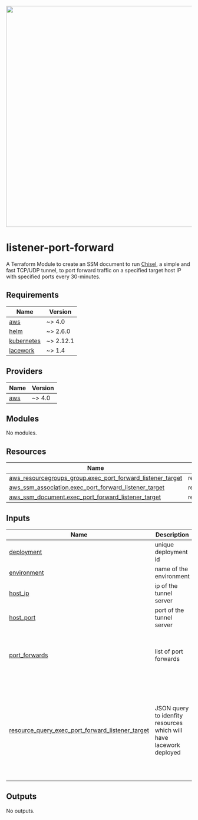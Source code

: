 <a href="https://lacework.com"><img src="https://techally-content.s3-us-west-1.amazonaws.com/public-content/lacework_logo_full.png" width="600"></a>

# listener-port-forward

A Terraform Module to create an SSM document to run [Chisel](https://github.com/jpillora/chisel), a simple and fast TCP/UDP tunnel, to port forward traffic on a specified target host IP with specified ports every 30-minutes.

## Requirements

| Name | Version |
|------|---------|
| <a name="requirement_aws"></a> [aws](#requirement\_aws) | ~> 4.0 |
| <a name="requirement_helm"></a> [helm](#requirement\_helm) | ~> 2.6.0 |
| <a name="requirement_kubernetes"></a> [kubernetes](#requirement\_kubernetes) | ~> 2.12.1 |
| <a name="requirement_lacework"></a> [lacework](#requirement\_lacework) | ~> 1.4 |

## Providers

| Name | Version |
|------|---------|
| <a name="provider_aws"></a> [aws](#provider\_aws) | ~> 4.0 |

## Modules

No modules.

## Resources

| Name | Type |
|------|------|
| [aws_resourcegroups_group.exec_port_forward_listener_target](https://registry.terraform.io/providers/hashicorp/aws/latest/docs/resources/resourcegroups_group) | resource |
| [aws_ssm_association.exec_port_forward_listener_target](https://registry.terraform.io/providers/hashicorp/aws/latest/docs/resources/ssm_association) | resource |
| [aws_ssm_document.exec_port_forward_listener_target](https://registry.terraform.io/providers/hashicorp/aws/latest/docs/resources/ssm_document) | resource |

## Inputs

| Name | Description | Type | Default | Required |
|------|-------------|------|---------|:--------:|
| <a name="input_deployment"></a> [deployment](#input\_deployment) | unique deployment id | `string` | n/a | yes |
| <a name="input_environment"></a> [environment](#input\_environment) | name of the environment | `string` | n/a | yes |
| <a name="input_host_ip"></a> [host\_ip](#input\_host\_ip) | ip of the tunnel server | `string` | n/a | yes |
| <a name="input_host_port"></a> [host\_port](#input\_host\_port) | port of the tunnel server | `number` | `8888` | no |
| <a name="input_port_forwards"></a> [port\_forwards](#input\_port\_forwards) | list of port forwards | <pre>list(object({<br>      src_port      = number<br>      dst_port      = number<br>      dst_ip        = string<br>      description   = string<br>    }))</pre> | n/a | yes |
| <a name="input_resource_query_exec_port_forward_listener_target"></a> [resource\_query\_exec\_port\_forward\_listener\_target](#input\_resource\_query\_exec\_port\_forward\_listener\_target) | JSON query to idenfity resources which will have lacework deployed | <pre>object({<br>      ResourceTypeFilters = list(string)<br>      TagFilters  = list(object({<br>        Key = string<br>        Values = list(string)<br>      }))<br>    })</pre> | <pre>{<br>  "ResourceTypeFilters": [<br>    "AWS::EC2::Instance"<br>  ],<br>  "TagFilters": [<br>    {<br>      "Key": "ssm_exec_port_forward_target",<br>      "Values": [<br>        "true"<br>      ]<br>    }<br>  ]<br>}</pre> | no |

## Outputs

No outputs.
